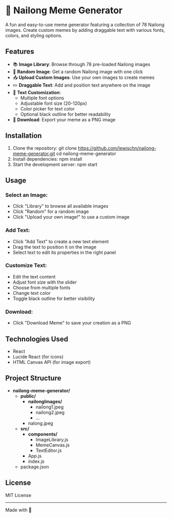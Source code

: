# 💛 Nailong Meme Generator

A fun and easy-to-use meme generator featuring a collection of 78 Nailong images. Create custom memes by adding draggable text with various fonts, colors, and styling options.

## Features

- 📚 **Image Library**: Browse through 78 pre-loaded Nailong images
- 🎲 **Random Image**: Get a random Nailong image with one click
- 📤 **Upload Custom Images**: Use your own images to create memes
- ✏️ **Draggable Text**: Add and position text anywhere on the image
- 🎨 **Text Customization**:
  - Multiple font options
  - Adjustable font size (20-120px)
  - Color picker for text color
  - Optional black outline for better readability
- 💾 **Download**: Export your meme as a PNG image

## Installation

1. Clone the repository:
git clone https://github.com/lewischn/nailong-meme-generator.git
cd nailong-meme-generator
2. Install dependencies:
npm install
3. Start the development server:
npm start

## Usage

### Select an Image:
- Click "Library" to browse all available images
- Click "Random" for a random image
- Click "Upload your own image!" to use a custom image

### Add Text:
- Click "Add Text" to create a new text element
- Drag the text to position it on the image
- Select text to edit its properties in the right panel

### Customize Text:
- Edit the text content
- Adjust font size with the slider
- Choose from multiple fonts
- Change text color
- Toggle black outline for better visibility

### Download:
- Click "Download Meme" to save your creation as a PNG

## Technologies Used

- React
- Lucide React (for icons)
- HTML Canvas API (for image export)

## Project Structure

- **nailong-meme-generator/**
  - **public/**
    - **nailongImages/**
      - nailong1.jpeg
      - nailong2.jpeg
      - ...
    - nalong.jpeg
  - **src/**
    - **components/**
      - ImageLibrary.js
      - MemeCanvas.js
      - TextEditor.js
    - App.js
    - index.js
  - package.json

## License

MIT License

---

Made with 💛